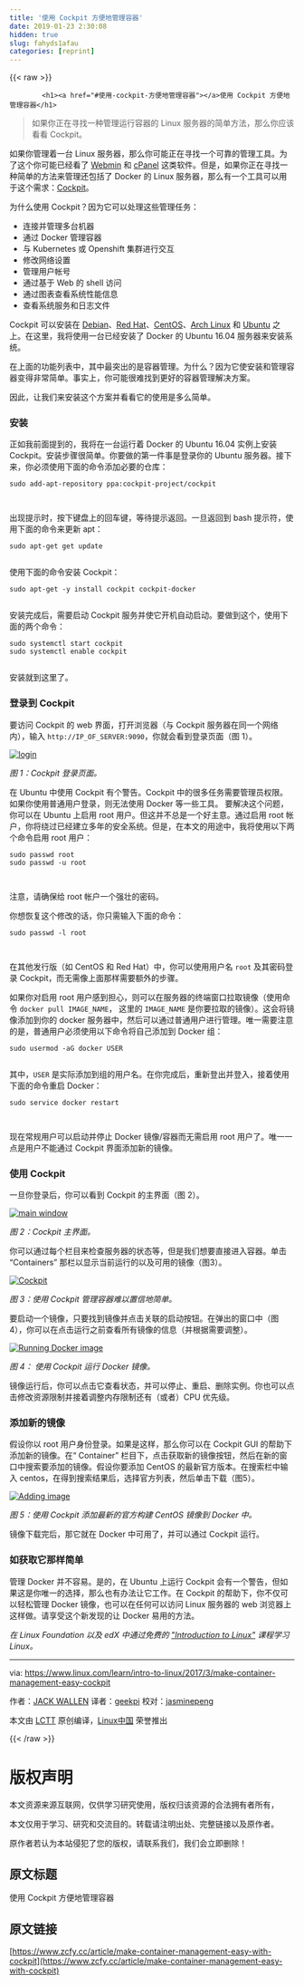 ```yaml
---
title: '使用 Cockpit 方便地管理容器' 
date: 2019-01-23 2:30:08
hidden: true
slug: fahyds1afau
categories: [reprint]
---
```


{{< raw >}}

            <h1><a href="#使用-cockpit-方便地管理容器"></a>使用 Cockpit 方便地管理容器</h1>
<blockquote>
<p>如果你正在寻找一种管理运行容器的 Linux 服务器的简单方法，那么你应该看看 Cockpit。</p>
</blockquote>
<p>如果你管理着一台 Linux 服务器，那么你可能正在寻找一个可靠的管理工具。为了这个你可能已经看了 <a href="http://www.webmin.com/">Webmin</a> 和 <a href="http://cpanel.com/">cPanel</a> 这类软件。但是，如果你正在寻找一种简单的方法来管理还包括了 Docker 的 Linux 服务器，那么有一个工具可以用于这个需求：<a href="http://cockpit-project.org/">Cockpit</a>。</p>
<p>为什么使用 Cockpit？因为它可以处理这些管理任务：</p>
<ul>
<li>连接并管理多台机器</li>
<li>通过 Docker 管理容器</li>
<li>与 Kubernetes 或 Openshift 集群进行交互</li>
<li>修改网络设置</li>
<li>管理用户帐号</li>
<li>通过基于 Web 的 shell 访问</li>
<li>通过图表查看系统性能信息</li>
<li>查看系统服务和日志文件</li>
</ul>
<p>Cockpit 可以安装在 <a href="https://www.debian.org/">Debian</a>、<a href="https://www.redhat.com/en">Red Hat</a>、<a href="https://www.centos.org/">CentOS</a>、<a href="https://www.archlinux.org/">Arch Linux</a> 和 <a href="https://www.ubuntu.com/">Ubuntu</a> 之上。在这里，我将使用一台已经安装了 Docker 的 Ubuntu 16.04 服务器来安装系统。</p>
<p>在上面的功能列表中，其中最突出的是容器管理。为什么？因为它使安装和管理容器变得非常简单。事实上，你可能很难找到更好的容器管理解决方案。</p>
<p>因此，让我们来安装这个方案并看看它的使用是多么简单。</p>
<h3><a href="#安装"></a>安装</h3>
<p>正如我前面提到的，我将在一台运行着 Docker 的 Ubuntu 16.04 实例上安装 Cockpit。安装步骤很简单。你要做的第一件事是登录你的 Ubuntu 服务器。接下来，你必须使用下面的命令添加必要的仓库：</p>
<pre><code class="hljs smali">sudo<span class="hljs-built_in"> add-apt-repository </span>ppa:cockpit-project/cockpit

</code></pre><p>出现提示时，按下键盘上的回车键，等待提示返回。一旦返回到 bash 提示符，使用下面的命令来更新 apt：</p>
<pre><code class="hljs routeros">sudo apt-<span class="hljs-builtin-name">get</span> <span class="hljs-builtin-name">get</span> update

</code></pre><p>使用下面的命令安装 Cockpit：</p>
<pre><code class="hljs routeros">sudo apt-<span class="hljs-builtin-name">get</span> -y install cockpit cockpit-docker

</code></pre><p>安装完成后，需要启动 Cockpit 服务并使它开机自动启动。要做到这个，使用下面的两个命令：</p>
<pre><code class="hljs routeros">sudo systemctl start cockpit
sudo systemctl <span class="hljs-builtin-name">enable</span> cockpit

</code></pre><p>安装就到这里了。</p>
<h3><a href="#登录到-cockpit"></a>登录到 Cockpit</h3>
<p>要访问 Cockpit 的 web 界面，打开浏览器（与 Cockpit 服务器在同一个网络内），输入 <code>http://IP_OF_SERVER:9090</code>，你就会看到登录页面（图 1）。</p>
<p><a href="https://camo.githubusercontent.com/53adae44cdaf2712bb3e9ccfe788ade023c55412/68747470733a2f2f7777772e6c696e75782e636f6d2f73697465732f6c636f6d2f66696c65732f7374796c65732f72656e64657265645f66696c652f7075626c69632f636f636b7069745f612e6a70673f69746f6b3d5256694f73743256"><img src="https://p0.ssl.qhimg.com/t01fa51653cb8f941d6.jpg" alt="login" title="login"></a></p>
<p><em>图 1：Cockpit 登录页面。</em></p>
<p>在 Ubuntu 中使用 Cockpit 有个警告。Cockpit 中的很多任务需要管理员权限。如果你使用普通用户登录，则无法使用 Docker 等一些工具。 要解决这个问题，你可以在 Ubuntu 上启用 root 用户。但这并不总是一个好主意。通过启用 root 帐户，你将绕过已经建立多年的安全系统。但是，在本文的用途中，我将使用以下两个命令启用 root 用户：</p>
<pre><code class="hljs ebnf"><span class="hljs-attribute">sudo passwd root
sudo passwd -u root</span> 

</code></pre><p>注意，请确保给 root 帐户一个强壮的密码。</p>
<p>你想恢复这个修改的话，你只需输入下面的命令：</p>
<pre><code class="hljs ebnf"><span class="hljs-attribute">sudo passwd -l root</span>

</code></pre><p>在其他发行版（如 CentOS 和 Red Hat）中，你可以使用用户名 <code>root</code> 及其密码登录 Cockpit，而无需像上面那样需要额外的步骤。</p>
<p>如果你对启用 root 用户感到担心，则可以在服务器的终端窗口拉取镜像（使用命令 <code>docker pull IMAGE_NAME</code>， 这里的 <code>IMAGE_NAME</code> 是你要拉取的镜像）。这会将镜像添加到你的 docker 服务器中，然后可以通过普通用户进行管理。唯一需要注意的是，普通用户必须使用以下命令将自己添加到 Docker 组：</p>
<pre><code class="hljs routeros">sudo usermod -aG docker<span class="hljs-built_in"> USER
</span>
</code></pre><p>其中，<code>USER</code> 是实际添加到组的用户名。在你完成后，重新登出并登入，接着使用下面的命令重启 Docker：</p>
<pre><code class="hljs routeros">sudo<span class="hljs-built_in"> service </span>docker restart

</code></pre><p>现在常规用户可以启动并停止 Docker 镜像/容器而无需启用 root 用户了。唯一一点是用户不能通过 Cockpit 界面添加新的镜像。</p>
<h3><a href="#使用-cockpit"></a>使用 Cockpit</h3>
<p>一旦你登录后，你可以看到 Cockpit 的主界面（图 2）。</p>
<p><a href="https://camo.githubusercontent.com/f8dec8c56869f273f9e72e4427c094fffb9fdbc7/68747470733a2f2f7777772e6c696e75782e636f6d2f73697465732f6c636f6d2f66696c65732f7374796c65732f72656e64657265645f66696c652f7075626c69632f636f636b7069745f622e6a70673f69746f6b3d745a434863712d59"><img src="https://p0.ssl.qhimg.com/t019b2a0ce9155daff9.jpg" alt="main window" title="main window"></a></p>
<p><em>图 2：Cockpit 主界面。</em></p>
<p>你可以通过每个栏目来检查服务器的状态等，但是我们想要直接进入容器。单击 “Containers” 那栏以显示当前运行的以及可用的镜像（图3）。</p>
<p><a href="https://camo.githubusercontent.com/41c974bb96fb52369b23c1dbff959c9754c61366/68747470733a2f2f7777772e6c696e75782e636f6d2f73697465732f6c636f6d2f66696c65732f7374796c65732f72656e64657265645f66696c652f7075626c69632f636f636b7069745f632e6a70673f69746f6b3d4f4f594a74327976"><img src="https://p0.ssl.qhimg.com/t019f5bb0753012f513.jpg" alt="Cockpit" title="Cockpit"></a></p>
<p><em>图 3：使用 Cockpit 管理容器难以置信地简单。</em></p>
<p>要启动一个镜像，只要找到镜像并点击关联的启动按钮。在弹出的窗口中（图 4），你可以在点击运行之前查看所有镜像的信息（并根据需要调整）。</p>
<p><a href="https://camo.githubusercontent.com/08b8f709863543a7bf52dc55ed220c5e4dcd1e6f/68747470733a2f2f7777772e6c696e75782e636f6d2f73697465732f6c636f6d2f66696c65732f7374796c65732f72656e64657265645f66696c652f7075626c69632f636f636b7069745f642e6a70673f69746f6b3d38756c6445715f72"><img src="https://p0.ssl.qhimg.com/t015600fad2f8ce74a6.jpg" alt="Running Docker image" title="Running Docker image"></a></p>
<p><em>图 4： 使用 Cockpit 运行 Docker 镜像。</em></p>
<p>镜像运行后，你可以点击它查看状态，并可以停止、重启、删除实例。你也可以点击修改资源限制并接着调整内存限制还有（或者）CPU 优先级。</p>
<h3><a href="#添加新的镜像"></a>添加新的镜像</h3>
<p>假设你以 root 用户身份登录。如果是这样，那么你可以在 Cockpit GUI 的帮助下添加新的镜像。在“ Container” 栏目下，点击获取新的镜像按钮，然后在新的窗口中搜索要添加的镜像。假设你要添加 CentOS 的最新官方版本。在搜索栏中输入 centos，在得到搜索结果后，选择官方列表，然后单击下载（图5）。</p>
<p><a href="https://camo.githubusercontent.com/599a68d344642bd4390e7882316a36dba82e44ee/68747470733a2f2f7777772e6c696e75782e636f6d2f73697465732f6c636f6d2f66696c65732f7374796c65732f72656e64657265645f66696c652f7075626c69632f636f636b7069745f662e6a70673f69746f6b3d5f53356738446132"><img src="https://p0.ssl.qhimg.com/t0167c89450f899806a.jpg" alt="Adding image" title="Adding image"></a></p>
<p><em>图 5：使用 Cockpit 添加最新的官方构建 CentOS 镜像到 Docker 中。</em></p>
<p>镜像下载完后，那它就在 Docker 中可用了，并可以通过 Cockpit 运行。</p>
<h3><a href="#如获取它那样简单"></a>如获取它那样简单</h3>
<p>管理 Docker 并不容易。是的，在 Ubuntu 上运行 Cockpit 会有一个警告，但如果这是你唯一的选择，那么也有办法让它工作。在 Cockpit 的帮助下，你不仅可以轻松管理 Docker 镜像，也可以在任何可以访问 Linux 服务器的 web 浏览器上这样做。请享受这个新发现的让 Docker 易用的方法。</p>
<p><em>在 Linux Foundation 以及 edX 中通过免费的 <a href="https://training.linuxfoundation.org/linux-courses/system-administration-training/introduction-to-linux">"Introduction to Linux"</a> 课程学习 Linux。</em></p>
<hr>
<p>via: <a href="https://www.linux.com/learn/intro-to-linux/2017/3/make-container-management-easy-cockpit">https://www.linux.com/learn/intro-to-linux/2017/3/make-container-management-easy-cockpit</a></p>
<p>作者：<a href="https://www.linux.com/users/jlwallen">JACK WALLEN</a> 译者：<a href="https://github.com/geekpi">geekpi</a> 校对：<a href="https://github.com/jasminepeng">jasminepeng</a></p>
<p>本文由 <a href="https://github.com/LCTT/TranslateProject">LCTT</a> 原创编译，<a href="https://linux.cn/">Linux中国</a> 荣誉推出</p>

          
{{< /raw >}}

# 版权声明
本文资源来源互联网，仅供学习研究使用，版权归该资源的合法拥有者所有，

本文仅用于学习、研究和交流目的。转载请注明出处、完整链接以及原作者。

原作者若认为本站侵犯了您的版权，请联系我们，我们会立即删除！

## 原文标题
使用 Cockpit 方便地管理容器

## 原文链接
[https://www.zcfy.cc/article/make-container-management-easy-with-cockpit](https://www.zcfy.cc/article/make-container-management-easy-with-cockpit)

